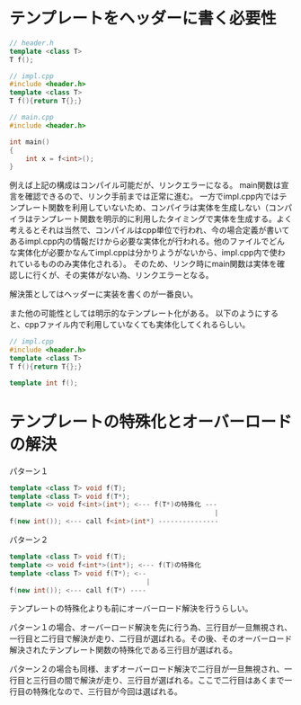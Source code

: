 # テンプレートをヘッダーに書く必要性

```c++
// header.h
template <class T>
T f();

// impl.cpp
#include <header.h>
template <class T>
T f(){return T{};}

// main.cpp
#include <header.h>

int main()
{
    int x = f<int>();
}
```
例えば上記の構成はコンパイル可能だが、リンクエラーになる。
main関数は宣言を確認できるので、リンク手前までは正常に進む。
一方でimpl.cpp内ではテンプレート関数を利用していないため、コンパイラは実体を生成しない（コンパイラはテンプレート関数を明示的に利用したタイミングで実体を生成する。よく考えるとそれは当然で、コンパイルはcpp単位で行われ、今の場合定義が書いてあるimpl.cpp内の情報だけから必要な実体化が行われる。他のファイルでどんな実体化が必要かなんてimpl.cppは分かりようがないから、impl.cpp内で使われているもののみ実体化される）。
そのため、リンク時にmain関数は実体を確認しに行くが、その実体がない為、リンクエラーとなる。

解決策としてはヘッダーに実装を書くのが一番良い。

また他の可能性としては明示的なテンプレート化がある。
以下のようにすると、cppファイル内で利用していなくても実体化してくれるらしい。
```c++
// impl.cpp
#include <header.h>
template <class T>
T f(){return T{};}

template int f();
```



# テンプレートの特殊化とオーバーロードの解決
パターン１
```c++
template <class T> void f(T);
template <class T> void f(T*);
template <> void f<int>(int*); <--- f(T*)の特殊化 ---
                                                   |
f(new int()); <--- call f<int>(int*) ---------------
```
パターン２
```c++
template <class T> void f(T);
template <> void f<int*>(int*); <--- f(T)の特殊化
template <class T> void f(T*); <--
                                  |
f(new int()); <--- call f(T*) ----
```
テンプレートの特殊化よりも前にオーバーロード解決を行うらしい。

パターン１の場合、オーバーロード解決を先に行う為、三行目が一旦無視され、一行目と二行目で解決が走り、二行目が選ばれる。その後、そのオーバーロード解決されたテンプレート関数の特殊化である三行目が選ばれる。

パターン２の場合も同様、まずオーバーロード解決で二行目が一旦無視され、一行目と三行目の間で解決が走り、三行目が選ばれる。ここで二行目はあくまで一行目の特殊化なので、三行目が今回は選ばれる。
